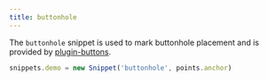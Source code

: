 ```yaml
---
title: buttonhole
---
```


The `buttonhole` snippet is used to mark buttonhole placement and is
provided by [plugin-buttons](/reference/plugins/buttons/).

```js
snippets.demo = new Snippet('buttonhole', points.anchor)
```

<Example part="snippets_buttonhole" caption="An example of the buttonhole snippet" />

